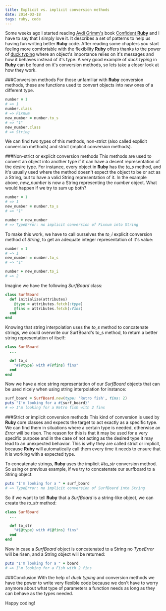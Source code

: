 ```yaml
---
title: Explicit vs. implicit conversion methods
date: 2014-03-18
tags: ruby, code
---
```


Some weeks ago I started reading <a target="_blank" href="http://devblog.avdi.org/" title="Virtuous code">Avdi Grimm's</a> book <a target="_blank" href="http://www.confidentruby.com/" title="Confident **Ruby**">Confident **Ruby**</a> and I have to say that I simply love it. It describes a set of patterns to help us having fun writing better **Ruby** code. After reading some chapters you start feeling more comfortable with the flexibility **Ruby** offers thanks to the power of <a target="_blank" href="http://en.wikipedia.org/wiki/Duck_typing">duck typing</a> where an object's importance relies on it's messages and how it behaves instead of it's type. A very good example of *duck typing* in **Ruby** can be found on it's conversion methods, so lets take a closer look at how they work.

###Conversion methods
For those unfamiliar with **Ruby** conversion methods, these are functions used to convert objects into new ones of a different type.

```ruby
number = 1
# => 1
number.class
# => Fixnum
new_number = number.to_s
# => "1"
new_number.class
# => String
```

We can find two types of this methods, non-strict (also called explicit conversion methods) and strict (implicit conversion methods).

###Non-strict or explicit conversion methods
This methods are used to convert an object into another type if it can have a decent representation of the desire type. For instance, every object in **Ruby** has the *to_s* method, and it's usually used where the method doesn't expect the object to be or act as a String, but to have a valid String representation of it. In the example above, *new_number* is now a String representing the *number* object. What would happen if we try to sum up both?

```ruby
number = 1
# => 1
new_number = number.to_s
# => "1"

number + new_number
# => TypeError: no implicit conversion of Fixnum into String
```

To make this work, we have to call ourselves the *to_i* explicit conversion method of *String*, to get an adequate integer representation of it's value:

```ruby
number = 1
# => 1
new_number = number.to_s
# => "1"

number + new_number.to_i
# => 2
```

Imagine we have the following *SurfBoard* class:

```ruby
class SurfBoard
  def initialize(attributes)
    @type = attributes.fetch(:type)
    @fins = attributes.fetch(:fins)
  end
end
```

Knowing that string interpolation uses the *to_s* method to concatenate strings, we could overwrite our SurfBoard's to_s method, to return a better string representation of itself:

```ruby
class SurfBoard
  ...

  def to_s
    "#{@type} with #{@fins} fins"
  end
end
```

Now we have a nice string representation of our *SurfBoard* objects that can be used nicely when using string interpolation for instance:

```ruby
surf_board = SurfBoard.new(type: 'Retro fish', fins: 2)
puts "I'm looking for a #{surf_board}"
# => I'm looking for a Retro fish with 2 fins
```



###Strict or implicit conversion methods
This kind of conversion is used by **Ruby** core classes and expects the target to act exactly as a specific type. We can find them in situations where a certain type is needed, otherwise an *Error* will be risen. The reason for this is that it may be used for a very specific purpose and in the case of not acting as the desired type it may lead to an unexpected behavior. This is why they are called strict or implicit, because **Ruby** will automatically call them every time it needs to ensure that it is working with a expected type.

To concatenate strings, **Ruby** uses the implicit *#to_str* conversion method. So using or previous example, if we try to concatenate our surfboard to a String object:

```ruby
puts "I'm looking for a " + surf_board
# => TypeError: no implicit conversion of SurfBoard into String
```

So if we want to tell **Ruby** that a *SurfBoard* is a string-like object, we can create the *to_str* method:

```ruby
class SurfBoard
  ...

  def to_str
    "#{@type} with #{@fins} fins"
  end
end
```

Now in case a *SurfBoard* object is concatenated to a String no *TypeError* will be risen, and a String object will be returned:

```ruby
puts "I'm looking for a " + board
# => I'm looking for a Fish with 2 fins
```

###Conclusion
With the help of *duck typing* and conversion methods we have the power to write very flexible code because we don't have to worry anymore about 
what type of parameters a function needs as long as they can behave as the types needed.

Happy coding!
